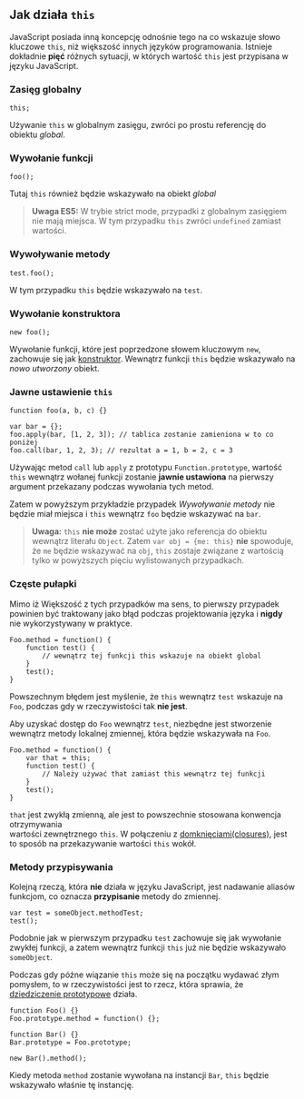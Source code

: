 ## Jak działa `this`

JavaScript posiada inną koncepcję odnośnie tego na co wskazuje słowo kluczowe 
`this`, niż większość innych języków programowania. Istnieje dokładnie 
**pięć** różnych sytuacji, w których wartość `this` jest przypisana w języku JavaScript.

### Zasięg globalny

    this;

Używanie `this` w globalnym zasięgu, zwróci po prostu referencję do obiektu *global*.

### Wywołanie funkcji

    foo();

Tutaj `this` również będzie wskazywało na obiekt *global*

> **Uwaga ES5:** W trybie strict mode, przypadki z globalnym zasięgiem nie mają miejsca.
> W tym przypadku `this` zwróci `undefined` zamiast wartości.

### Wywoływanie metody

    test.foo(); 

W tym przypadku `this` będzie wskazywało na `test`.

### Wywołanie konstruktora

    new foo(); 

Wywołanie funkcji, które jest poprzedzone słowem kluczowym `new`, zachowuje się 
jak [konstruktor](#function.constructors). Wewnątrz funkcji `this` będzie 
wskazywało na *nowo utworzony* obiekt.

### Jawne ustawienie `this`

    function foo(a, b, c) {}
                          
    var bar = {};
    foo.apply(bar, [1, 2, 3]); // tablica zostanie zamieniona w to co poniżej
    foo.call(bar, 1, 2, 3); // rezultat a = 1, b = 2, c = 3

Używając metod `call` lub `apply` z prototypu `Function.prototype`, wartość `this` 
wewnątrz wołanej funkcji zostanie **jawnie ustawiona** na pierwszy argument przekazany 
podczas wywołania tych metod.

Zatem w powyższym przykładzie przypadek *Wywoływanie metody* nie będzie miał 
miejsca i `this` wewnątrz `foo` będzie wskazywać na `bar`.

> **Uwaga:** `this` **nie może** zostać użyte jako referencja do obiektu wewnątrz literału 
> `Object`. Zatem `var obj = {me: this}` **nie** spowoduje, że `me` będzie wskazywać na `obj`,
> `this` zostaje związane z wartością tylko w powyższych pięciu wylistowanych przypadkach.

### Częste pułapki

Mimo iż Większość z tych przypadków ma sens, to pierwszy przypadek powinien być 
traktowany jako błąd podczas projektowania języka i **nigdy** nie wykorzystywany 
w praktyce.

    Foo.method = function() {
        function test() {
            // wewnątrz tej funkcji this wskazuje na obiekt global
        }
        test();
    }

Powszechnym błędem jest myślenie, że `this` wewnątrz `test` wskazuje na `Foo`, 
podczas gdy w rzeczywistości tak **nie jest**.

Aby uzyskać dostęp do `Foo` wewnątrz `test`, niezbędne jest stworzenie wewnątrz 
metody lokalnej zmiennej, która będzie wskazywała na `Foo`.

    Foo.method = function() {
        var that = this;
        function test() {
            // Należy używać that zamiast this wewnątrz tej funkcji
        }
        test();
    }

`that` jest zwykłą zmienną, ale jest to powszechnie stosowana konwencja otrzymywania  
wartości zewnętrznego `this`. W połączeniu z [domknięciami(closures)](#function.closures), 
jest to sposób na przekazywanie wartości `this` wokół.

### Metody przypisywania

Kolejną rzeczą, która **nie** działa w języku JavaScript, jest nadawanie aliasów 
funkcjom, co oznacza **przypisanie** metody do zmiennej.

    var test = someObject.methodTest;
    test();

Podobnie jak w pierwszym przypadku `test` zachowuje się jak wywołanie zwykłej 
funkcji, a zatem wewnątrz funkcji `this` już nie będzie wskazywało `someObject`.

Podczas gdy późne wiązanie `this` może się na początku wydawać złym pomysłem, 
to w rzeczywistości jest to rzecz, która sprawia, że 
[dziedziczenie prototypowe](#object.prototype) działa.

    function Foo() {}
    Foo.prototype.method = function() {};

    function Bar() {}
    Bar.prototype = Foo.prototype;

    new Bar().method();

Kiedy metoda `method` zostanie wywołana na instancji `Bar`, `this` będzie 
wskazywało właśnie tę instancję.

